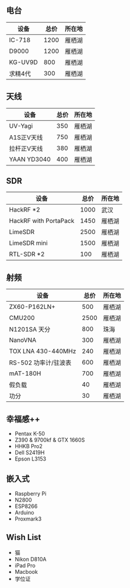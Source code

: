 ## 电台

| 设备                         |  总价    | 所在地       |
|------------------------------|---------|------------|
| IC-718         			  | 1200     | 雁栖湖 |
| D9000                 	  | 1200     | 雁栖湖 |
| KG-UV9D                     | 800      | 雁栖湖 |
| 求精4代                     | 300      | 雁栖湖 |


## 天线


| 设备                         |  总价    | 所在地  |
|-----------------------------|---------|---------|
| UV-Yagi                     | 350     | 雁栖湖 |
| A1S正V天线                   | 750     | 雁栖湖 |
| 拉杆正V天线                  | 380     | 雁栖湖 |
| YAAN YD3040                  | 400     | 雁栖湖 |


## SDR


| 设备                         |总价    | 所在地 |
|------------------------------|------|---------|
| HackRF *2                    |1000  | 武汉    |
| HackRF with PortaPack        |1450   | 雁栖湖  |
| LimeSDR                      |2500  | 雁栖湖  |
| LimeSDR mini                 |1500  | 雁栖湖  |
| RTL-SDR *2                   |100   | 雁栖湖  |


## 射频


| 设备                         |总价    | 所在地  |
|-----------------------------|------|-----------|
| ZX60-P162LN+     |500   | 雁栖湖 |
| CMU200                      |2500  | 雁栖湖 |
| N1201SA 天分                |800  | 珠海 |
| NanoVNA                     |300  | 雁栖湖 |
| TOX LNA 430-440MHz          |240  | 雁栖湖 |
| RS-502 功率计/驻波表   |600  | 雁栖湖 |
| mAT-180H                    |700  | 雁栖湖 |
| 假负载   					  |40    | 雁栖湖 |
| 功分					      |30    | 雁栖湖 |


## 幸福感++

 - Pentax K-50
 - Z390 & 9700kf & GTX 1660S
 - HHKB Pro2
 - Dell S2419H
 - Epson L3153


## 嵌入式

 - Raspberry Pi
 - N2800
 - ESP8266
 - Arduino
 - Proxmark3


## Wish List

 - 猫
 - Nikon D810A
 - iPad Pro
 - Macbook
 - 学位证
